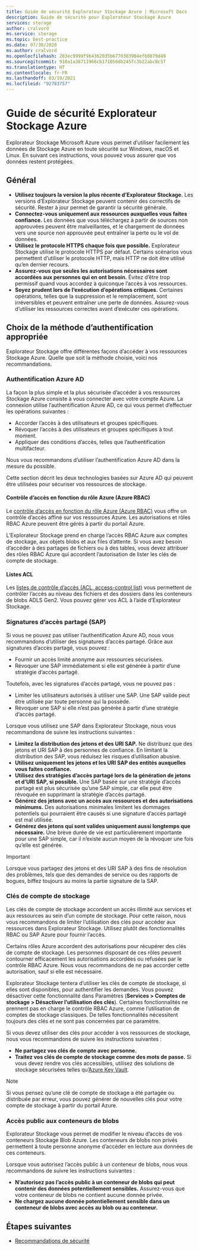 ```yaml
---
title: Guide de sécurité Explorateur Stockage Azure | Microsoft Docs
description: Guide de sécurité pour Explorateur Stockage Azure
services: storage
author: cralvord
ms.service: storage
ms.topic: best-practice
ms.date: 07/30/2020
ms.author: cralvord
ms.openlocfilehash: 283ec9999f9b4362035b6770383984efb0879d49
ms.sourcegitcommit: 910a1a38711966cb171050db245fc3b22abc8c5f
ms.translationtype: HT
ms.contentlocale: fr-FR
ms.lasthandoff: 03/19/2021
ms.locfileid: "92783757"
---
```

# <a name="azure-storage-explorer-security-guide"></a>Guide de sécurité Explorateur Stockage Azure

Explorateur Stockage Microsoft Azure vous permet d’utiliser facilement les données de Stockage Azure en toute sécurité sur Windows, macOS et Linux. En suivant ces instructions, vous pouvez vous assurer que vos données restent protégées.

## <a name="general"></a>Général

- **Utilisez toujours la version la plus récente d’Explorateur Stockage.** Les versions d’Explorateur Stockage peuvent contenir des correctifs de sécurité. Rester à jour permet de garantir la sécurité générale.
- **Connectez-vous uniquement aux ressources auxquelles vous faites confiance.** Les données que vous téléchargez à partir de sources non approuvées peuvent être malveillantes, et le chargement de données vers une source non approuvée peut entraîner la perte ou le vol de données.
- **Utilisez le protocole HTTPS chaque fois que possible.** Explorateur Stockage utilise le protocole HTTPS par défaut. Certains scénarios vous permettent d’utiliser le protocole HTTP, mais HTTP ne doit être utilisé qu’en dernier recours.
- **Assurez-vous que seules les autorisations nécessaires sont accordées aux personnes qui en ont besoin.** Évitez d’être trop permissif quand vous accordez à quiconque l’accès à vos ressources.
- **Soyez prudent lors de l’exécution d’opérations critiques.** Certaines opérations, telles que la suppression et le remplacement, sont irréversibles et peuvent entraîner une perte de données. Assurez-vous d’utiliser les ressources correctes avant d’exécuter ces opérations.

## <a name="choosing-the-right-authentication-method"></a>Choix de la méthode d’authentification appropriée

Explorateur Stockage offre différentes façons d’accéder à vos ressources Stockage Azure. Quelle que soit la méthode choisie, voici nos recommandations.

### <a name="azure-ad-authentication"></a>Authentification Azure AD

La façon la plus simple et la plus sécurisée d’accéder à vos ressources Stockage Azure consiste à vous connecter avec votre compte Azure. La connexion utilise l’authentification Azure AD, ce qui vous permet d’effectuer les opérations suivantes :

- Accorder l’accès à des utilisateurs et groupes spécifiques.
- Révoquer l’accès à des utilisateurs et groupes spécifiques à tout moment.
- Appliquer des conditions d’accès, telles que l’authentification multifacteur.

Nous vous recommandons d’utiliser l’authentification Azure AD dans la mesure du possible.

Cette section décrit les deux technologies basées sur Azure AD qui peuvent être utilisées pour sécuriser vos ressources de stockage.

#### <a name="azure-role-based-access-control-azure-rbac"></a>Contrôle d’accès en fonction du rôle Azure (Azure RBAC)

Le [contrôle d’accès en fonction du rôle Azure (Azure RBAC)](../../role-based-access-control/overview.md) vous offre un contrôle d’accès affiné sur vos ressources Azure. Les autorisations et rôles RBAC Azure peuvent être gérés à partir du portail Azure.

L’Explorateur Stockage prend en charge l’accès RBAC Azure aux comptes de stockage, aux objets blobs et aux files d’attente. Si vous avez besoin d’accéder à des partages de fichiers ou à des tables, vous devez attribuer des rôles RBAC Azure qui accordent l’autorisation de lister les clés de compte de stockage.

#### <a name="access-control-lists-acls"></a>Listes ACL

Les [listes de contrôle d’accès (ACL, access-control list)](../blobs/data-lake-storage-access-control.md) vous permettent de contrôler l’accès au niveau des fichiers et des dossiers dans les conteneurs de blobs ADLS Gen2. Vous pouvez gérer vos ACL à l’aide d’Explorateur Stockage.

### <a name="shared-access-signatures-sas"></a>Signatures d’accès partagé (SAP)

Si vous ne pouvez pas utiliser l’authentification Azure AD, nous vous recommandons d’utiliser des signatures d’accès partagé. Grâce aux signatures d’accès partagé, vous pouvez :

- Fournir un accès limité anonyme aux ressources sécurisées.
- Révoquer une SAP immédiatement si elle est générée à partir d’une stratégie d’accès partagé.

Toutefois, avec les signatures d’accès partagé, vous ne pouvez pas :

- Limiter les utilisateurs autorisés à utiliser une SAP. Une SAP valide peut être utilisée par toute personne qui la possède.
- Révoquer une SAP si elle n’est pas générée à partir d’une stratégie d’accès partagé.

Lorsque vous utilisez une SAP dans Explorateur Stockage, nous vous recommandons de suivre les instructions suivantes :

- **Limitez la distribution des jetons et des URI SAP.** Ne distribuez que des jetons et URI SAP à des personnes de confiance. En limitant la distribution des SAP, vous réduisez les risques d’utilisation abusive.
- **Utilisez uniquement les jetons et les URI SAP des entités auxquelles vous faites confiance.**
- **Utilisez des stratégies d’accès partagé lors de la génération de jetons et d’URI SAP, si possible.** Une SAP basée sur une stratégie d’accès partagé est plus sécurisée qu’une SAP simple, car elle peut être révoquée en supprimant la stratégie d’accès partagé.
- **Générez des jetons avec un accès aux ressources et des autorisations minimums.** Des autorisations minimales limitent les dommages potentiels qui pourraient être causés si une signature d’accès partagé est mal utilisée.
- **Générez des jetons qui sont valides uniquement aussi longtemps que nécessaire.** Une brève durée de vie est particulièrement importante pour une SAP simple, car il n’existe aucun moyen de la révoquer une fois qu’elle est générée.

> [!IMPORTANT]
> Lorsque vous partagez des jetons et des URI SAP à des fins de résolution des problèmes, tels que des demandes de service ou des rapports de bogues, biffez toujours au moins la partie signature de la SAP.

### <a name="storage-account-keys"></a>Clés de compte de stockage

Les clés de compte de stockage accordent un accès illimité aux services et aux ressources au sein d’un compte de stockage. Pour cette raison, nous vous recommandons de limiter l’utilisation des clés pour accéder aux ressources dans Explorateur Stockage. Utilisez plutôt des fonctionnalités RBAC ou SAP Azure pour fournir l’accès.

Certains rôles Azure accordent des autorisations pour récupérer des clés de compte de stockage. Les personnes disposant de ces rôles peuvent contourner efficacement les autorisations accordées ou refusées par le contrôle RBAC Azure. Nous vous recommandons de ne pas accorder cette autorisation, sauf si elle est nécessaire.

Explorateur Stockage tentera d’utiliser les clés de compte de stockage, si elles sont disponibles, pour authentifier les demandes. Vous pouvez désactiver cette fonctionnalité dans Paramètres (**Services > Comptes de stockage > Désactiver l’utilisation des clés**). Certaines fonctionnalités ne prennent pas en charge le contrôle RBAC Azure, comme l’utilisation de comptes de stockage classiques. De telles fonctionnalités nécessitent toujours des clés et ne sont pas concernées par ce paramètre.

Si vous devez utiliser des clés pour accéder à vos ressources de stockage, nous vous recommandons de suivre les instructions suivantes :

- **Ne partagez vos clés de compte avec personne.**
- **Traitez vos clés de compte de stockage comme des mots de passe.** Si vous devez rendre vos clés accessibles, utilisez des solutions de stockage sécurisées telles qu’[Azure Key Vault](https://azure.microsoft.com/services/key-vault/).

> [!NOTE]
> Si vous pensez qu’une clé de compte de stockage a été partagée ou distribuée par erreur, vous pouvez générer de nouvelles clés pour votre compte de stockage à partir du portail Azure.

### <a name="public-access-to-blob-containers"></a>Accès public aux conteneurs de blobs

Explorateur Stockage vous permet de modifier le niveau d’accès de vos conteneurs Stockage Blob Azure. Les conteneurs de blobs non privés permettent à toute personne anonyme d’accéder en lecture aux données de ces conteneurs.

Lorsque vous autorisez l’accès public à un conteneur de blobs, nous vous recommandons de suivre les instructions suivantes :

- **N’autorisez pas l’accès public à un conteneur de blobs qui peut contenir des données potentiellement sensibles.** Assurez-vous que votre conteneur de blobs ne contient aucune donnée privée.
- **Ne chargez aucune donnée potentiellement sensible dans un conteneur de blobs avec accès au blob ou au conteneur.** 

## <a name="next-steps"></a>Étapes suivantes

- [Recommandations de sécurité](../blobs/security-recommendations.md)
